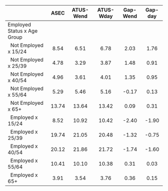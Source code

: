 
|                      |         ASEC |    ATUS-Wend |    ATUS-Wday |     Gap-Wend |      Gap-day |
| -------------------- | :----------: | :----------: | :----------: | :----------: | :----------: |
| Employed Status x Age Group |              |              |              |              |              |
| &nbsp;&nbsp;Not Employed x 15/24 |         8.54 |         6.51 |         6.78 |         2.03 |         1.76 |
| &nbsp;&nbsp;Not Employed x 25/39 |         4.78 |         3.29 |         3.87 |         1.48 |         0.91 |
| &nbsp;&nbsp;Not Employed x 40/54 |         4.96 |         3.61 |         4.01 |         1.35 |         0.95 |
| &nbsp;&nbsp;Not Employed x 55/64 |         5.29 |         5.46 |         5.16 |        -0.17 |         0.13 |
| &nbsp;&nbsp;Not Employed x 65+ |        13.74 |        13.64 |        13.42 |         0.09 |         0.31 |
| &nbsp;&nbsp;Employed x 15/24 |         8.52 |        10.92 |        10.42 |        -2.40 |        -1.90 |
| &nbsp;&nbsp;Employed x 25/39 |        19.74 |        21.05 |        20.48 |        -1.32 |        -0.75 |
| &nbsp;&nbsp;Employed x 40/54 |        20.12 |        21.86 |        21.72 |        -1.74 |        -1.60 |
| &nbsp;&nbsp;Employed x 55/64 |        10.41 |        10.10 |        10.38 |         0.31 |         0.03 |
| &nbsp;&nbsp;Employed x 65+ |         3.91 |         3.54 |         3.76 |         0.36 |         0.15 |

